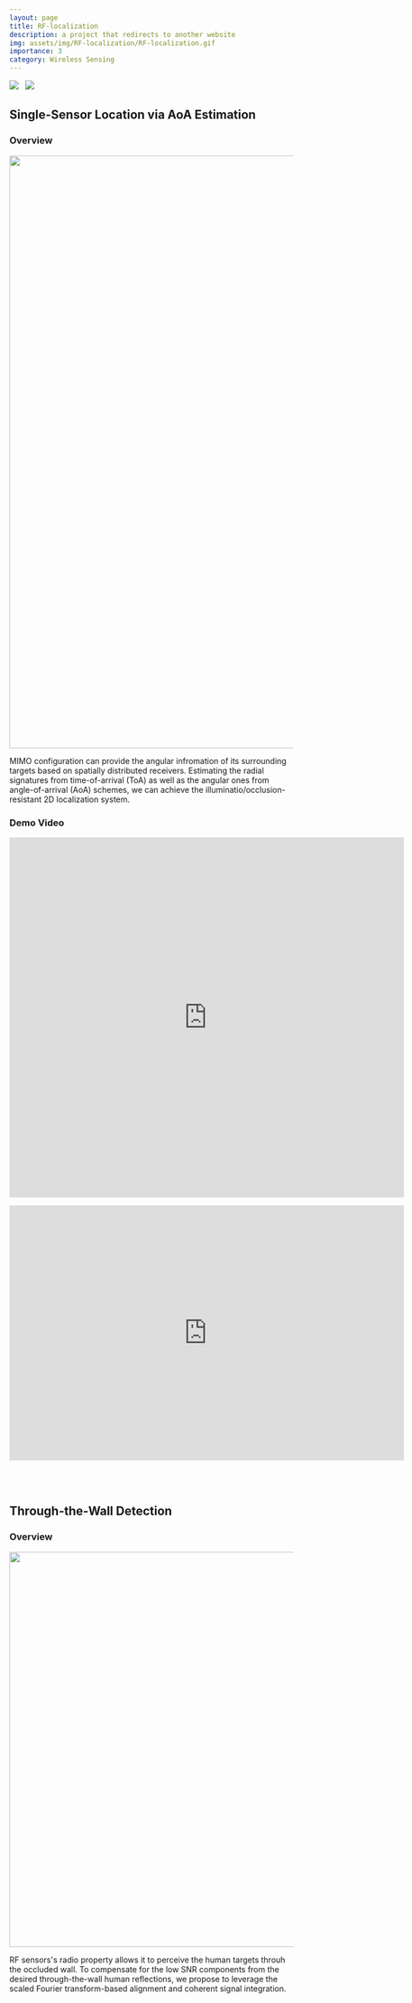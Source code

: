 ```yaml
---
layout: page
title: RF-localization
description: a project that redirects to another website
img: assets/img/RF-localization/RF-localization.gif
importance: 3
category: Wireless Sensing
---
```

<img src="https://img.shields.io/badge/-Wireless%20Sensing-blueviolet">
&nbsp;&nbsp;<img src="https://img.shields.io/badge/-Signal%20Processing-lightgrey">

## Single-Sensor Location via AoA Estimation
### Overview
<p align="center"><img src="https://jhchoi93.github.io/assets/img/RF-localization/FMCW_result.png" width="1050px"/></p>

MIMO configuration can provide the angular infromation of its surrounding targets based on spatially distributed receivers. Estimating the radial signatures from time-of-arrival (ToA) as well as the angular ones from angle-of-arrival (AoA) schemes, we can achieve the illuminatio/occlusion-resistant 2D localization system.

### Demo Video
<p align="center"><iframe width="700" height="638" src="https://www.youtube.com/embed/tY5Yr5oMEA0" frameborder="0" allow="accelerometer; autoplay; clipboard-write; encrypted-media; gyroscope; picture-in-picture" allowfullscreen></iframe></p>

<p><iframe width="700" height="452" src="https://www.youtube.com/embed/TEVrvEwUfgg" frameborder="0" allow="accelerometer; autoplay; clipboard-write; encrypted-media; gyroscope; picture-in-picture" allowfullscreen></iframe></p>
<br><br>

## Through-the-Wall Detection
### Overview
<p align="center"><img src="https://jhchoi93.github.io/assets/img/RF-localization/Through-wall_result.png" width="700px"/></p>

RF sensors's radio property allows it to perceive the human targets throuh the occluded wall. To compensate for the low SNR components from the desired through-the-wall human reflections, we propose to leverage the scaled Fourier transform-based alignment and coherent signal integration.